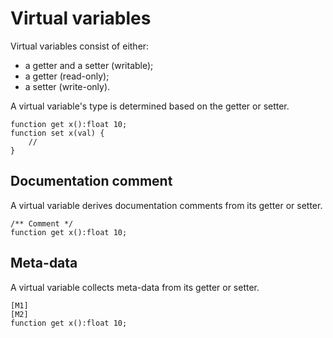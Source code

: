# Virtual variables

Virtual variables consist of either:

- a getter and a setter (writable);
- a getter (read-only);
- a setter (write-only).

A virtual variable's type is determined based on the getter or setter.

```
function get x():float 10;
function set x(val) {
    //
}
```

## Documentation comment

A virtual variable derives documentation comments from its getter or setter.

```
/** Comment */
function get x():float 10;
```

## Meta-data

A virtual variable collects meta-data from its getter or setter.

```
[M1]
[M2]
function get x():float 10;
```